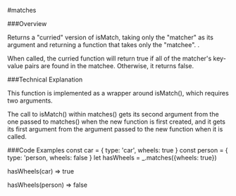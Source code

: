 #matches

###Overview

Returns a "curried" version of isMatch, taking only the "matcher" as its argument and returning a function that takes only the "matchee". .

When called, the curried function will return true if all of the matcher's key-value pairs are found in the matchee. Otherwise, it returns false.

###Technical Explanation

This function is implemented as a wrapper around isMatch(), which requires two arguments.

The call to isMatch() within matches() gets its second argument from the one passed to matches() when the new function is first created, and it gets its first argument from the argument passed to the new function when it is called.

###Code Examples
const car = { type: 'car', wheels: true }
const person = { type: 'person, wheels: false }
let hasWheels = _.matches({wheels: true})

hasWheels(car)
=> true

hasWheels(person)
=> false
